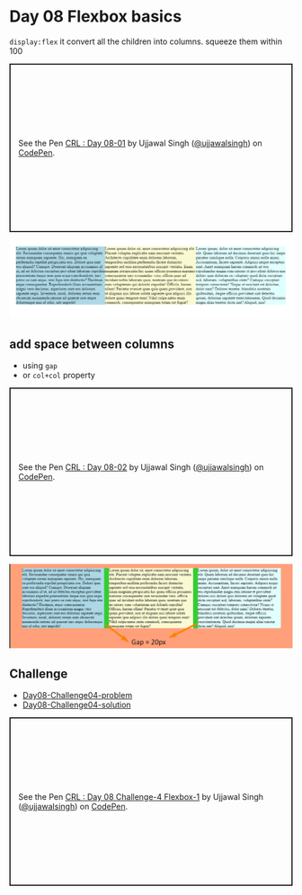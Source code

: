# Day 08 Flexbox basics

`display:flex`
it convert all the children into columns. squeeze  them within 100
<p class="codepen" data-height="300" data-theme-id="dark" data-default-tab="html,result" data-slug-hash="NWENZoP" data-user="ujjawalsingh" style="height: 300px; box-sizing: border-box; display: flex; align-items: center; justify-content: center; border: 2px solid; margin: 1em 0; padding: 1em;">
  <span>See the Pen <a href="https://codepen.io/ujjawalsingh/pen/NWENZoP">
  CRL : Day 08-01</a> by Ujjawal Singh (<a href="https://codepen.io/ujjawalsingh">@ujjawalsingh</a>)
  on <a href="https://codepen.io">CodePen</a>.</span>
</p>

![display as flexbox](./asset/image1.png)

## add space between columns

- using `gap`
- or `col+col` property  

<p class="codepen" data-height="300" data-theme-id="dark" data-default-tab="html,result" data-slug-hash="dyQMBrq" data-user="ujjawalsingh" style="height: 300px; box-sizing: border-box; display: flex; align-items: center; justify-content: center; border: 2px solid; margin: 1em 0; padding: 1em;">
  <span>See the Pen <a href="https://codepen.io/ujjawalsingh/pen/dyQMBrq">
  CRL : Day 08-02</a> by Ujjawal Singh (<a href="https://codepen.io/ujjawalsingh">@ujjawalsingh</a>)
  on <a href="https://codepen.io">CodePen</a>.</span>
</p>

![display as flex with gap](./asset/image2.png)

## Challenge

- [Day08-Challenge04-problem](./Challenge04/problem/)
- [Day08-Challenge04-solution](./Challenge04/solution/)

<p class="codepen" data-height="300" data-theme-id="dark" data-default-tab="html,result" data-slug-hash="vYQEmNV" data-user="ujjawalsingh" style="height: 300px; box-sizing: border-box; display: flex; align-items: center; justify-content: center; border: 2px solid; margin: 1em 0; padding: 1em;">
  <span>See the Pen <a href="https://codepen.io/ujjawalsingh/pen/vYQEmNV">
  CRL : Day 08 Challenge-4 Flexbox-1</a> by Ujjawal Singh (<a href="https://codepen.io/ujjawalsingh">@ujjawalsingh</a>)
  on <a href="https://codepen.io">CodePen</a>.</span>
</p>
